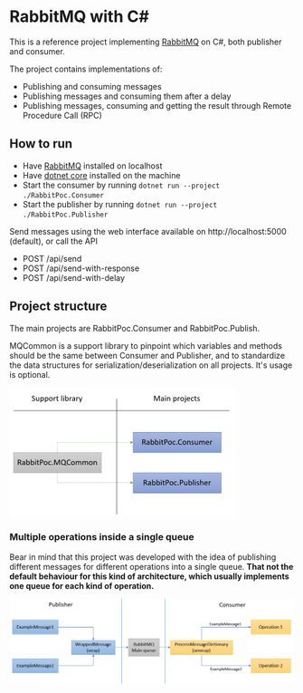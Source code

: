 # RabbitMQ with C#
This is a reference project implementing [RabbitMQ](https://www.rabbitmq.com/) on C#, both publisher and consumer.

The project contains implementations of:
* Publishing and consuming messages
* Publishing messages and consuming them after a delay
* Publishing messages, consuming and getting the result through Remote Procedure Call (RPC)

## How to run
* Have [RabbitMQ](https://www.rabbitmq.com/download.html) installed on localhost
* Have [dotnet core](https://dotnet.microsoft.com/download) installed on the machine
* Start the consumer by running `dotnet run --project ./RabbitPoc.Consumer`
* Start the publisher by running `dotnet run --project ./RabbitPoc.Publisher`

Send messages using the web interface available on http://localhost:5000 (default), or call the API
* POST /api/send
* POST /api/send-with-response
* POST /api/send-with-delay

## Project structure

The main projects are RabbitPoc.Consumer and RabbitPoc.Publish. 

MQCommon is a support library to pinpoint which variables and methods should be the same between Consumer and Publisher, and to standardize the data structures for serialization/deserialization on all projects. It's usage is optional.

![Project structure](./Readme/project-structure.PNG)

### Multiple operations inside a single queue

Bear in mind that this project was developed with the idea of publishing different messages for different operations into a single queue. **That not the default behaviour for this kind of architecture, which usually implements one queue for each kind of operation.**

![Single queue](./Readme/single-queue.PNG)